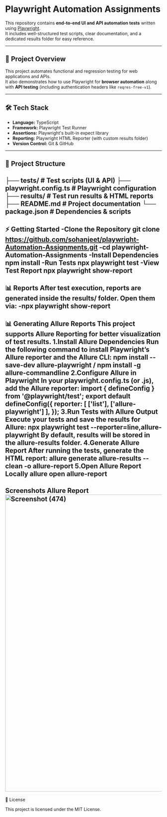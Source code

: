 # Playwright Automation Assignments

This repository contains **end-to-end UI and API automation tests** written using [Playwright](https://playwright.dev/).  
It includes well-structured test scripts, clear documentation, and a dedicated results folder for easy reference.

---

## 📌 Project Overview
This project automates functional and regression testing for web applications and APIs.  
It also demonstrates how to use Playwright for **browser automation** along with **API testing** (including authentication headers like `reqres-free-v1`).

---

## 🛠 Tech Stack
- **Language:** TypeScript
- **Framework:** Playwright Test Runner
- **Assertions:** Playwright's built-in expect library
- **Reporting:** Playwright HTML Reporter (with custom results folder)
- **Version Control:** Git & GitHub

---

## 📂 Project Structure
├── tests/ # Test scripts (UI & API)
├── playwright.config.ts # Playwright configuration
├── results/ # Test run results & HTML reports
├── README.md # Project documentation
└── package.json # Dependencies & scripts
---
⚡ Getting Started
-Clone the Repository
git clone https://github.com/sohanjeet/playwright-Automation-Assignments.git
-cd playwright-Automation-Assignments
-Install Dependencies
npm install
-Run Tests
npx playwright test
-View Test Report
npx playwright show-report
---
📊 Reports
After test execution, reports are generated inside the results/ folder.
Open them via:
-npx playwright show-report
---
📊 Generating Allure Reports
This project supports Allure Reporting for better visualization of test results.
1️.Install Allure Dependencies
Run the following command to install Playwright’s Allure reporter and the Allure CLI:
npm install --save-dev allure-playwright / npm install -g allure-commandline
2️.Configure Allure in Playwright
In your playwright.config.ts (or .js), add the Allure reporter:
import { defineConfig } from '@playwright/test';
export default defineConfig({
  reporter: [
    ['list'],
    ['allure-playwright']
  ],
});
3️.Run Tests with Allure Output
Execute your tests and save the results for Allure:
npx playwright test --reporter=line,allure-playwright
By default, results will be stored in the allure-results folder.
4️.Generate Allure Report
After running the tests, generate the HTML report:
allure generate allure-results --clean -o allure-report
5️.Open Allure Report Locally
allure open allure-report
---
Screenshots
Allure Report
<img width="1741" height="956" alt="Screenshot (474)" src="https://github.com/user-attachments/assets/de93aa75-f931-49e4-aa61-fb9b22f9e267" />
---

📄 License

This project is licensed under the MIT License.


